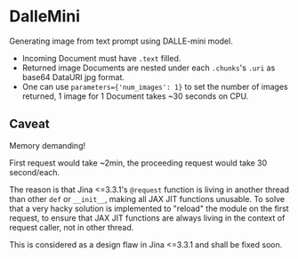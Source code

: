# DalleMini

Generating image from text prompt using DALLE-mini model.

- Incoming Document must have `.text` filled.
- Returned image Documents are nested under each `.chunks`'s `.uri` as base64 DataURI jpg format.
- One can use `parameters={'num_images': 1}` to set the number of images returned, 1 image for 1 Document takes ~30 seconds on CPU.

## Caveat

Memory demanding!

First request would take ~2min, the proceeding request would take 30 second/each.

The reason is that Jina <=3.3.1's `@request` function is living in another thread than other `def` or `__init__`, making all JAX JIT functions unusable. To solve that a very hacky solution is implemented to "reload" the module on the first request, to ensure that JAX JIT functions are always living in the context of request caller, not in other thread.

This is considered as a design flaw in Jina <=3.3.1 and shall be fixed soon.


